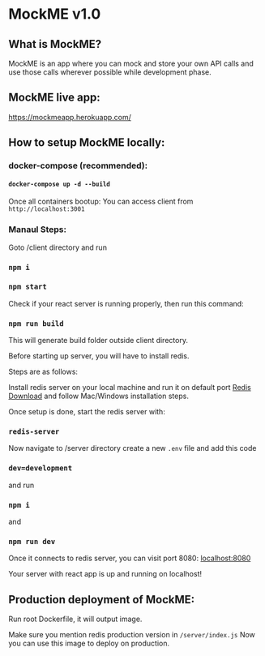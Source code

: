 # MockME v1.0

## What is MockME?

MockME is an app where you can mock and store your own API calls and use those calls
wherever possible while development phase.

## MockME live app:
https://mockmeapp.herokuapp.com/

## How to setup MockME locally:

### docker-compose (recommended):

#### `docker-compose up -d --build`

Once all containers bootup: You can access client from `http://localhost:3001`

### Manaul Steps:

Goto /client directory and run

### `npm i`

### `npm start`

Check if your react server is running properly, then run this command:

### `npm run build`

This will generate build folder outside client directory.

Before starting up server, you will have to install redis.

Steps are as follows:

Install redis server on your local machine and run it on default port
[Redis Download](https://redis.io/download) and follow Mac/Windows installation
steps.

Once setup is done, start the redis server with:

### `redis-server`

Now navigate to /server directory create a new `.env` file and add this code

### `dev=development`

and run

### `npm i`

and

### `npm run dev`

Once it connects to redis server, you can visit port 8080:
[localhost:8080](http://localhost:8080)

Your server with react app is up and running on localhost!

## Production deployment of MockME:

Run root Dockerfile, it will output image.

Make sure you mention redis production version in `/server/index.js` Now you can
use this image to deploy on production.
